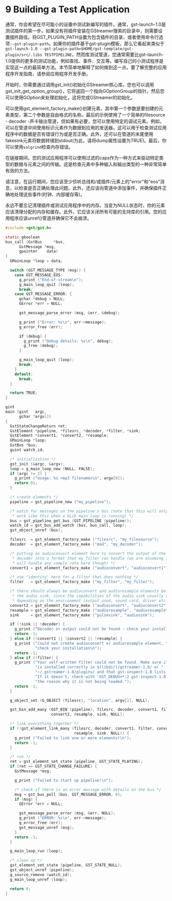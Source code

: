 # 9 Building a Test Application
通常，你会希望在尽可能小的设置中测试新编写的插件。通常，gst-launch-1.0是测试插件的第一步。如果没有将插件安装在GStreamer搜索的目录中，则需要设置插件路径。将GST_PLUGIN_PATH设置为包含插件的目录，或者使用命令行选项`--gst-plugin-path`。如果你的插件基于gst-plugin模板，那么它看起来类似于`gst-launch-1.0 --gst-plugin-path=$HOME/gst-template/gst-plugin/src/.libs TESTPIPELINE`，然而库测试管道，您通常需要比gst-launch-1.0提供的更多的测试功能，例如查找、事件、交互等。编写自己的小测试程序是实现这一点的最简单方法。本节简单地解释了如何做到这一点。要了解完整的应用程序开发指南，请参阅应用程序开发手册。

开始时，你需要通过调用gst_init()初始化GStreamer核心库。您也可以调用gst_init_get_option_group()，它将返回一个指向GOptionGroup的指针。然后您可以使用GOption来处理初始化，这将完成GStreamer的初始化。

可以使用gst_element_factory_make()创建元素，其中第一个参数是要创建的元素类型，第二个参数是自由格式的名称。最后的示例使用了一个简单的filesource - decoder -声卡输出管道，但如果有必要，您可以使用特定的调试元素。例如，可以在管道中间使用标识元素作为数据到应用的发送器。这可以用于检查测试应用程序中的数据是否有错误行为或是否正确。此外，还可以在管道的末尾使用fakesink元素将数据转储到stdout(为此，请将dump属性设置为TRUE)。最后，你可以使用`valgrind`检查内存错误。

在链接期间，您的测试应用程序可以使用过滤的caps作为一种方式来驱动特定类型的数据与元素之间的传输。这是检查元素中多种输入和输出类型的一种非常简单有效的方法。

请注意，在运行期间，您应该至少侦听总线和/或插件/元素上的“error”和“eos”消息，以检查是否正确处理此问题。此外，还应该向管道中添加事件，并确保插件正确地处理这些事件(时钟、内部缓存等)。

永远不要忘记清理插件或测试应用程序中的内存。当变为NULL状态时，你的元素应该清理分配的内存和缓存。此外，它应该关闭所有可能的支持库的引用。您的应用程序应该unref()管道并确保它不会崩溃。

```c
#include <gst/gst.h>

static gboolean
bus_call (GstBus     *bus,
      GstMessage *msg,
      gpointer    data)
{
  GMainLoop *loop = data;

  switch (GST_MESSAGE_TYPE (msg)) {
    case GST_MESSAGE_EOS:
      g_print ("End-of-stream\n");
      g_main_loop_quit (loop);
      break;
    case GST_MESSAGE_ERROR: {
      gchar *debug = NULL;
      GError *err = NULL;

      gst_message_parse_error (msg, &err, &debug);

      g_print ("Error: %s\n", err->message);
      g_error_free (err);

      if (debug) {
        g_print ("Debug details: %s\n", debug);
        g_free (debug);
      }

      g_main_loop_quit (loop);
      break;
    }
    default:
      break;
  }

  return TRUE;
}

gint
main (gint   argc,
      gchar *argv[])
{
  GstStateChangeReturn ret;
  GstElement *pipeline, *filesrc, *decoder, *filter, *sink;
  GstElement *convert1, *convert2, *resample;
  GMainLoop *loop;
  GstBus *bus;
  guint watch_id;

  /* initialization */
  gst_init (&argc, &argv);
  loop = g_main_loop_new (NULL, FALSE);
  if (argc != 2) {
    g_print ("Usage: %s <mp3 filename>\n", argv[0]);
    return 01;
  }

  /* create elements */
  pipeline = gst_pipeline_new ("my_pipeline");

  /* watch for messages on the pipeline's bus (note that this will only
   * work like this when a GLib main loop is running) */
  bus = gst_pipeline_get_bus (GST_PIPELINE (pipeline));
  watch_id = gst_bus_add_watch (bus, bus_call, loop);
  gst_object_unref (bus);

  filesrc  = gst_element_factory_make ("filesrc", "my_filesource");
  decoder  = gst_element_factory_make ("mad", "my_decoder");

  /* putting an audioconvert element here to convert the output of the
   * decoder into a format that my_filter can handle (we are assuming it
   * will handle any sample rate here though) */
  convert1 = gst_element_factory_make ("audioconvert", "audioconvert1");

  /* use "identity" here for a filter that does nothing */
  filter   = gst_element_factory_make ("my_filter", "my_filter");

  /* there should always be audioconvert and audioresample elements before
   * the audio sink, since the capabilities of the audio sink usually vary
   * depending on the environment (output used, sound card, driver etc.) */
  convert2 = gst_element_factory_make ("audioconvert", "audioconvert2");
  resample = gst_element_factory_make ("audioresample", "audioresample");
  sink     = gst_element_factory_make ("pulsesink", "audiosink");

  if (!sink || !decoder) {
    g_print ("Decoder or output could not be found - check your install\n");
    return -1;
  } else if (!convert1 || !convert2 || !resample) {
    g_print ("Could not create audioconvert or audioresample element, "
             "check your installation\n");
    return -1;
  } else if (!filter) {
    g_print ("Your self-written filter could not be found. Make sure it "
             "is installed correctly in $(libdir)/gstreamer-1.0/ or "
             "~/.gstreamer-1.0/plugins/ and that gst-inspect-1.0 lists it. "
             "If it doesn't, check with 'GST_DEBUG=*:2 gst-inspect-1.0' for "
             "the reason why it is not being loaded.");
    return -1;
  }

  g_object_set (G_OBJECT (filesrc), "location", argv[1], NULL);

  gst_bin_add_many (GST_BIN (pipeline), filesrc, decoder, convert1, filter,
                    convert2, resample, sink, NULL);

  /* link everything together */
  if (!gst_element_link_many (filesrc, decoder, convert1, filter, convert2,
                              resample, sink, NULL)) {
    g_print ("Failed to link one or more elements!\n");
    return -1;
  }

  /* run */
  ret = gst_element_set_state (pipeline, GST_STATE_PLAYING);
  if (ret == GST_STATE_CHANGE_FAILURE) {
    GstMessage *msg;

    g_print ("Failed to start up pipeline!\n");

    /* check if there is an error message with details on the bus */
    msg = gst_bus_poll (bus, GST_MESSAGE_ERROR, 0);
    if (msg) {
      GError *err = NULL;

      gst_message_parse_error (msg, &err, NULL);
      g_print ("ERROR: %s\n", err->message);
      g_error_free (err);
      gst_message_unref (msg);
    }
    return -1;
  }

  g_main_loop_run (loop);

  /* clean up */
  gst_element_set_state (pipeline, GST_STATE_NULL);
  gst_object_unref (pipeline);
  g_source_remove (watch_id);
  g_main_loop_unref (loop);

  return 0;
}

```